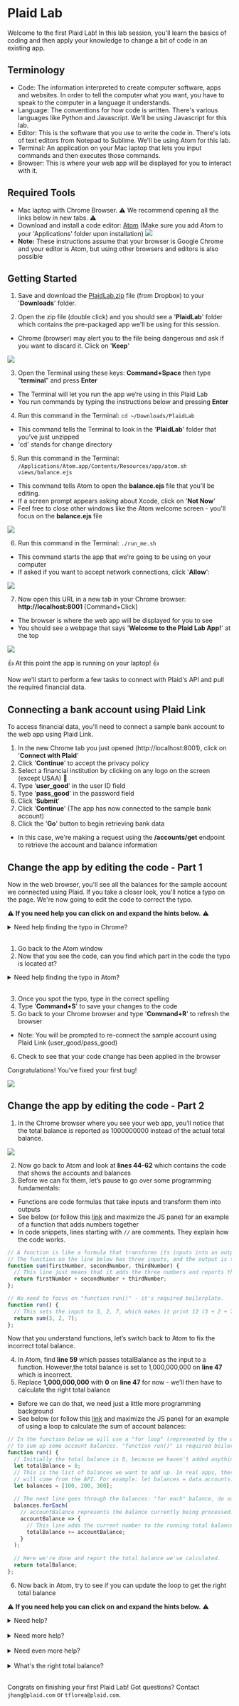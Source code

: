 # Plaid Lab

Welcome to the first Plaid Lab!
In this lab session, you'll learn the basics of coding and then apply your knowledge to change a bit of code in an existing app.

## Terminology
- Code: The information interpreted to create computer software, apps and websites. In order to tell the computer what you want, you have to speak to the computer in a language it understands.
- Language: The conventions for how code is written. There's various languages like Python and Javascript. We'll be using Javascript for this lab.
- Editor: This is the software that you use to write the code in. There's lots of text editors from Notepad to Sublime. We'll be using Atom for this lab.
- Terminal: An application on your Mac laptop that lets you input commands and then executes those commands.
- Browser: This is where your web app will be displayed for you to interact with it.

## Required Tools
- Mac laptop with Chrome Browser. :warning: We recommend opening all the links below in new tabs. :warning:
- Download and install a code editor: [Atom](https://atom.io/) (Make sure you add Atom to your 'Applications' folder upon installation)
![](https://github.com/jimmyhang6/plaid-my-first-app/blob/master/Atom.png)
- **Note:** These instructions assume that your browser is Google Chrome and your editor is Atom, but using other browsers and editors is also possible

## Getting Started
1. Save and download the [PlaidLab.zip](https://www.dropbox.com/s/jzii4f2z0wdlh1j/PlaidLab.zip?dl=0) file (from Dropbox) to your '**Downloads**' folder. 

2. Open the zip file (double click) and you should see a '**PlaidLab**' folder which contains the pre-packaged app we'll be using for this session.
  * Chrome (browser) may alert you to the file being dangerous and ask if you want to discard it. Click on '**Keep**'
  
  ![](https://github.com/jimmyhang6/plaid-my-first-app/blob/master/PlaidLab%20Zip.png)

3. Open the Terminal using these keys: **Command+Space** then type “**terminal**” and press **Enter**
 * The Terminal will let you run the app we’re using in this Plaid Lab
 * You run commands by typing the instructions below and pressing **Enter**

4. Run this command in the Terminal: `cd ~/Downloads/PlaidLab`
 * This command tells the Terminal to look in the '**PlaidLab**' folder that you’ve just unzipped 
 * 'cd' stands for change directory 

5. Run this command in the Terminal: `/Applications/Atom.app/Contents/Resources/app/atom.sh views/balance.ejs`
 * This command tells Atom to open the **balance.ejs** file that you’ll be editing.
 * If a screen prompt appears asking about Xcode, click on '**Not Now**' 
 * Feel free to close other windows like the Atom welcome screen - you'll focus on the **balance.ejs** file
 
 ![](https://github.com/jimmyhang6/plaid-my-first-app/blob/master/XCode.png)
 
6. Run this command in the Terminal: `./run_me.sh` 
 * This command starts the app that we’re going to be using on your computer 
 * If asked if you want to accept network connections, click '**Allow**':
 
  ![](https://github.com/jimmyhang6/Plaid-Lab/blob/master/accept_network_connections.png)
 
7. Now open this URL in a new tab in your Chrome browser: **http://localhost:8001** [Command+Click]
 * The browser is where the web app will be displayed for you to see
 * You should see a webpage that says '**Welcome to the Plaid Lab App!**' at the top

![](https://github.com/jimmyhang6/Plaid-Lab/blob/master/welcome_screen.png)

:thumbsup: At this point the app is running on your laptop! :thumbsup:

Now we'll start to perform a few tasks to connect with Plaid's API and pull the required financial data.

## Connecting a bank account using Plaid Link
To access financial data, you'll need to connect a sample bank account to the web app using Plaid Link.

1. In the new Chrome tab you just opened (http://localhost:8001), click on '**Connect with Plaid**'
2. Click '**Continue**' to accept the privacy policy
3. Select a financial institution by clicking on any logo on the screen (except USAA) :bank:
4. Type '**user_good**' in the user ID field
5. Type '**pass_good**' in the password field
6. Click '**Submit**' 
7. Click '**Continue**' (The app has now connected to the sample bank account)
8. Click the '**Go**' button to begin retrieving bank data
 * In this case, we're making a request using the **/accounts/get** endpoint to retrieve the account and balance information

## Change the app by editing the code - Part 1
Now in the web browser, you'll see all the balances for the sample account we connected using Plaid. If you take a closer look, you'll notice a typo on the page. We're now going to edit the code to correct the typo.

:warning: **If you need help you can click on and expand the hints below.** :warning:

<details>
 <summary> Need help finding the typo in Chrome? </summary>
It says “Ttoal balance” instead of “Total balance”.
</details>
<br/>

1. Go back to the Atom window 
2. Now that you see the code, can you find which part in the code the typo is located at?
<details>
 <summary> Need help finding the typo in Atom? </summary>
You can use Command+F to search in Atom for the typo or refer to line 37
</details>
<br/>

3. Once you spot the typo, type in the correct spelling
4. Type '**Command+S**' to save your changes to the code
5. Go back to your Chrome browser and type '**Command+R**' to refresh the browser
 * Note: You will be prompted to re-connect the sample account using Plaid Link (user_good/pass_good)
6. Check to see that your code change has been applied in the browser

Congratulations! You’ve fixed your first bug! 

![](https://github.com/jimmyhang6/plaid-my-first-app/blob/master/Total%20Balance%20Typo%20Fixed.png)

## Change the app by editing the code - Part 2

1. In the Chrome browser where you see your web app, you’ll notice that the total balance is reported as 1000000000 instead of the actual total balance.

![](https://github.com/jimmyhang6/plaid-my-first-app/blob/master/Total%20Balance%20Number.png)

2. Now go back to Atom and look at **lines 44-62** which contains the code that shows the accounts and balances
3. Before we can fix them, let’s pause to go over some programming fundamentals:  
 * Functions are code formulas that take inputs and transform them into outputs
 * See below (or follow this [link](https://codepen.io/tiberiusf/pen/yRXzGj) and maximize the JS pane) for an example of a function that adds numbers together
 * In code snippets, lines starting with `//` are comments. They explain how the code works.
```js
// A function is like a formula that transforms its inputs into an output.
// The function on the line below has three inputs, and the output is their sum.
function sum(firstNumber, secondNumber, thirdNumber) {
  // This line just means that it adds the three numbers and reports their sum.
  return firstNumber + secondNumber + thirdNumber;
};

// No need to focus on "function run()" - it's required boilerplate.
function run() {
  // This sets the input to 3, 2, 7, which makes it print 12 (3 + 2 + 7) below.
  return sum(3, 2, 7);
}; 
```

Now that you understand functions, let’s switch back to Atom to fix the incorrect total balance.

4. In Atom, find **line 59** which passes totalBalance as the input to a function. However,the total balance is set to 1,000,000,000 on **line 47** which is incorrect.
5. Replace **1,000,000,000** with **0** on **line 47** for now - we’ll then have to calculate the right total balance

 * Before we can do that, we need just a little more programming background
 * See below (or follow this [link](https://codepen.io/tiberiusf/pen/dgRezm?editors=0010) and maximize the JS pane) for an example of using a loop to calculate the sum of account balances:

```js
// In the function below we will use a "for loop" (represented by the word "forEach")
// to sum up some account balances. "function run()" is required boilerplate.
function run() {
  // Initially the total balance is 0, because we haven't added anything yet.
  let totalBalance = 0;
  // This is the list of balances we want to add up. In real apps, these
  // will come from the API. For example: let balances = data.accounts.accounts;
  let balances = [100, 200, 300];
  
  // The next line goes through the balances: "for each" balance, do something with it.
  balances.forEach(
    // accountBalance represents the balance currently being processed.
    accountBalance => {
      // This line adds the current number to the running total balance.
      totalBalance += accountBalance;
    }
  );
  
  // Here we're done and report the total balance we've calculated.
  return totalBalance;
};
```
6. Now back in Atom, try to see if you can update the loop to get the right total balance

:warning: **If you need help you can click on and expand the hints below.** :warning:
<br/>
<details>
 <summary> Need help? </summary>
Each account’s balance is available inside the for loop (lines 50-57). Can you now calculate the total balance?
</details>
<br/>

<details>
 <summary> Need more help? </summary>
 You need to add <strong>accountBalance</strong> to <strong>totalBalance</strong> inside the loop like in the example above.
 
</details>
<br/>

<details>
 <summary> Need even more help? </summary>
 On line 54, you need to add <strong>totalBalance += accountBalance;</strong>
 
</details>
<br/>

<details>
 <summary> What's the right total balance? </summary>
If you see $44,910, awesome! That’s the right answer!
</details>
<br/>

Congrats on finishing your first Plaid Lab! Got questions? Contact `jhang@plaid.com` or `tflorea@plaid.com`.
